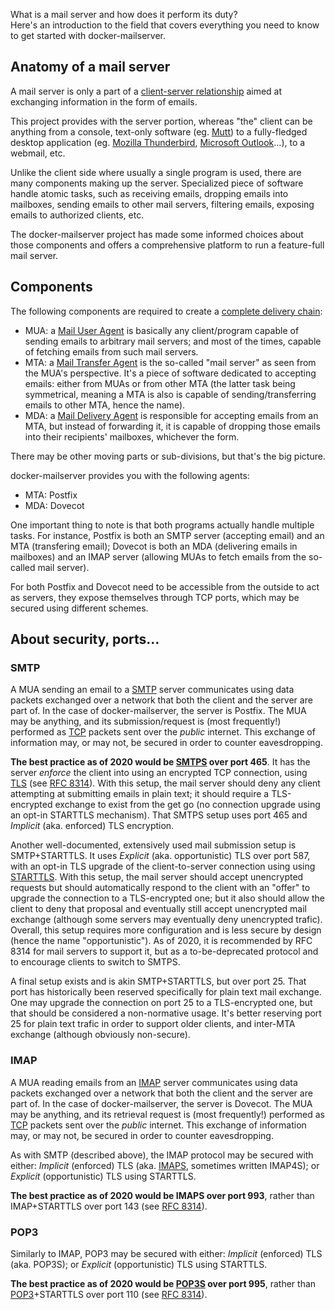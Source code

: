 What is a mail server and how does it perform its duty?  
Here's an introduction to the field that covers everything you need to know to get started with docker-mailserver.

## Anatomy of a mail server

A mail server is only a part of a [client-server relationship](https://en.wikipedia.org/wiki/Client%E2%80%93server_model) aimed at exchanging information in the form of emails.

This project provides with the server portion, whereas "the" client can be anything from a console, text-only software (eg. [Mutt](https://en.wikipedia.org/wiki/Mutt_(email_client))) to a fully-fledged desktop application (eg. [Mozilla Thunderbird](https://en.wikipedia.org/wiki/Mozilla_Thunderbird), [Microsoft Outlook](https://en.wikipedia.org/wiki/Microsoft_Outlook)…), to a webmail, etc.

Unlike the client side where usually a single program is used, there are many components making up the server. Specialized piece of software handle atomic tasks, such as receiving emails, dropping emails into mailboxes, sending emails to other mail servers, filtering emails, exposing emails to authorized clients, etc.

The docker-mailserver project has made some informed choices about those components and offers a comprehensive platform to run a feature-full mail server.

## Components

The following components are required to create a [complete delivery chain](https://en.wikipedia.org/wiki/Email_agent_(infrastructure)):

- MUA: a [Mail User Agent](https://en.wikipedia.org/wiki/Email_client) is basically any client/program capable of sending emails to arbitrary mail servers; and most of the times, capable of fetching emails from such mail servers.
- MTA: a [Mail Transfer Agent](https://en.wikipedia.org/wiki/Message_transfer_agent) is the so-called "mail server" as seen from the MUA's perspective. It's a piece of software dedicated to accepting emails: either from MUAs or from other MTA (the latter task being symmetrical, meaning a MTA is also is capable of sending/transferring emails to other MTA, hence the name).
- MDA: a [Mail Delivery Agent](https://en.wikipedia.org/wiki/Mail_delivery_agent) is responsible for accepting emails from an MTA, but instead of forwarding it, it is capable of dropping those emails into their recipients' mailboxes, whichever the form.

There may be other moving parts or sub-divisions, but that's the big picture.

docker-mailserver provides you with the following agents:

- MTA: Postfix
- MDA: Dovecot

One important thing to note is that both programs actually handle multiple tasks. For instance, Postfix is both an SMTP server (accepting email) and an MTA (transfering email); Dovecot is both an MDA (delivering emails in mailboxes) and an IMAP server (allowing MUAs to fetch emails from the so-called mail server).

For both Postfix and Dovecot need to be accessible from the outside to act as servers, they expose themselves through TCP ports, which may be secured using different schemes.

## About security, ports…

### SMTP

A MUA sending an email to a [SMTP](https://en.wikipedia.org/wiki/SMTP) server communicates using data packets exchanged over a network that both the client and the server are part of. In the case of docker-mailserver, the server is Postfix. The MUA may be anything, and its submission/request is (most frequently!) performed as [TCP](https://en.wikipedia.org/wiki/Transmission_Control_Protocol) packets sent over the _public_ internet. This exchange of information may, or may not, be secured in order to counter eavesdropping.

**The best practice as of 2020 would be [SMTPS](https://en.wikipedia.org/wiki/SMTPS) over port 465**. It has the server _enforce_ the client into using an encrypted TCP connection, using [TLS](https://en.wikipedia.org/wiki/Transport_Layer_Security) (see [RFC 8314](https://tools.ietf.org/html/rfc8314)). With this setup, the mail server should deny any client attempting at submitting emails in plain text; it should require a TLS-encrypted exchange to exist from the get go (no connection upgrade using an opt-in STARTTLS mechanism). That SMTPS setup uses port 465 and _Implicit_ (aka. enforced) TLS encryption.

Another well-documented, extensively used mail submission setup is SMTP+STARTTLS. It uses _Explicit_ (aka. opportunistic) TLS over port 587, with an opt-in TLS upgrade of the client-to-server connection using using [STARTTLS](https://en.wikipedia.org/wiki/Opportunistic_TLS). With this setup, the mail server should accept unencrypted requests but should automatically respond to the client with an "offer" to upgrade the connection to a TLS-encrypted one; but it also should allow the client to deny that proposal and eventually still accept unencrypted mail exchange (although some servers may eventually deny unencrypted trafic). Overall, this setup requires more configuration and is less secure by design (hence the name "opportunistic"). As of 2020, it is recommended by RFC 8314 for mail servers to support it, but as a to-be-deprecated protocol and to encourage clients to switch to SMTPS.

A final setup exists and is akin SMTP+STARTTLS, but over port 25. That port has historically been reserved specifically for plain text mail exchange. One may upgrade the connection on port 25 to a TLS-encrypted one, but that should be considered a non-normative usage. It's better reserving port 25 for plain text trafic in order to support older clients, and inter-MTA exchange (although obviously non-secure).

### IMAP

A MUA reading emails from an [IMAP](https://en.wikipedia.org/wiki/IMAP) server communicates using data packets exchanged over a network that both the client and the server are part of. In the case of docker-mailserver, the server is Dovecot. The MUA may be anything, and its retrieval request is (most frequently!) performed as [TCP](https://en.wikipedia.org/wiki/Transmission_Control_Protocol) packets sent over the _public_ internet. This exchange of information may, or may not, be secured in order to counter eavesdropping.

As with SMTP (described above), the IMAP protocol may be secured with either: _Implicit_ (enforced) TLS (aka. [IMAPS](https://en.wikipedia.org/wiki/IMAPS), sometimes written IMAP4S); or _Explicit_ (opportunistic) TLS using STARTTLS.

**The best practice as of 2020 would be IMAPS over port 993**, rather than IMAP+STARTTLS over port 143 (see [RFC 8314](https://tools.ietf.org/html/rfc8314)).

### POP3

Similarly to IMAP, POP3 may be secured with either: _Implicit_ (enforced) TLS (aka. POP3S); or _Explicit_ (opportunistic) TLS using STARTTLS.

**The best practice as of 2020 would be [POP3S](https://en.wikipedia.org/wiki/POP3S) over port 995**, rather than [POP3](https://en.wikipedia.org/wiki/POP3)+STARTTLS over port 110 (see [RFC 8314](https://tools.ietf.org/html/rfc8314)).

